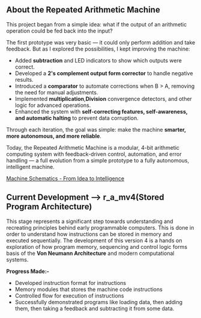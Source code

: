 ## About the Repeated Arithmetic Machine

This project began from a simple idea: what if the output of an arithmetic operation could be fed back into the input? 

The first prototype was very basic — it could only perform addition and take feedback. But as I explored the possibilities, I
kept improving the machine:

- Added **subtraction** and LED indicators to show which outputs were correct.  
- Developed a **2's complement output form corrector** to handle negative results.  
- Introduced a **comparator** to automate corrections when B > A, removing the need for manual adjustments.  
- Implemented **multiplication**,**Division** convergence detectors, and other logic for advanced operations.
- Enhanced the system with **self-correcting features, self-awareness, and automatic halting** to prevent data corruption.  

Through each iteration, the goal was simple: make the machine **smarter, more autonomous, and more reliable**.  

Today, the Repeated Arithmetic Machine is a modular, 4-bit arithmetic computing system with feedback-driven control, automation, and error handling — a full evolution from a simple prototype to a fully autonomous, intelligent machine.

[Machine Schematics - From Idea to Intelligence](Images/RAM_Project_Evolution.pdf)

## Current Development --> r_a_mv4(Stored Program Architecture)
This stage represents a significant step towards understanding and recreating principles behind early programmable computers.
This is done in order to understand how instructions can be stored in memory and executed sequentially.
The development of this version 4 is a hands on exploration of how program memory, sequencing and control logic forms basis of the **Von Neumann Architecture** and modern computational systems.

**Progress Made:-**
- Developed instruction format for instructions
- Memory modules that stores the machine code instructions
- Controlled flow for execution of instructions
- Successfully demonstrated programs like loading data, then adding them, then taking a feedback and subtracting it from some data.
